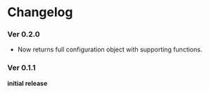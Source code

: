 # Changelog
### Ver 0.2.0
- Now returns full configuration object with supporting functions.

### Ver 0.1.1
__initial release__